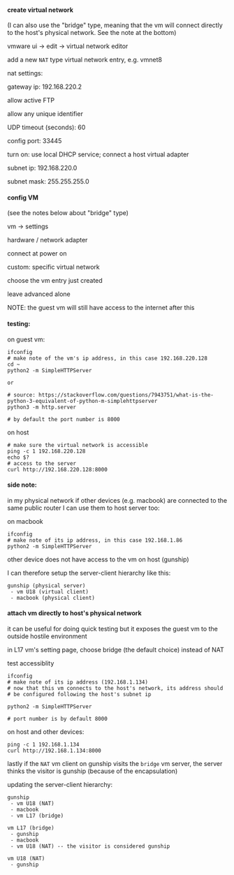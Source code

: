 

#### create virtual network

(I can also use the "bridge" type, meaning that the vm will connect
directly to the host's physical network. See the note at the bottom)

vmware ui -> edit -> virtual network editor

add a new `NAT` type virtual network entry, e.g. vmnet8

nat settings:

gateway ip: 192.168.220.2

allow active FTP

allow any unique identifier

UDP timeout (seconds): 60

config port: 33445

turn on: use local DHCP service; connect a host virtual adapter 

subnet ip: 192.168.220.0

subnet mask: 255.255.255.0

#### config VM 

(see the notes below about "bridge" type)

vm -> settings

hardware / network adapter

connect at power on

custom: specific virtual network

choose the vm entry just created

leave advanced alone 

NOTE: the guest vm will still have access to the internet after this

#### testing:

on guest vm: 

```
ifconfig
# make note of the vm's ip address, in this case 192.168.220.128
cd ~
python2 -m SimpleHTTPServer

or 

# source: https://stackoverflow.com/questions/7943751/what-is-the-python-3-equivalent-of-python-m-simplehttpserver
python3 -m http.server

# by default the port number is 8000
```

on host

```
# make sure the virtual network is accessible
ping -c 1 192.168.220.128
echo $?
# access to the server
curl http://192.168.220.128:8000
```

#### side note:

in my physical network if other devices (e.g. macbook) are connected 
to the same public router I can use them to host server too:

on macbook
```
ifconfig
# make note of its ip address, in this case 192.168.1.86
python2 -m SimpleHTTPServer
```

other device does not have access to the vm on host (gunship) 

I can therefore setup the server-client hierarchy like this:

```
gunship (physical server)
 - vm U18 (virtual client)
 - macbook (physical client)
```

#### attach vm directly to host's physical network

it can be useful for doing quick testing but it exposes the guest 
vm to the outside hostile environment

in L17 vm's setting page, choose bridge (the default choice) instead of NAT

test accessiblity 
```
ifconfig
# make note of its ip address (192.168.1.134) 
# now that this vm connects to the host's network, its address should 
# be configured following the host's subnet ip

python2 -m SimpleHTTPServer

# port number is by default 8000
```

on host and other devices:
```
ping -c 1 192.168.1.134
curl http://192.168.1.134:8000
```

lastly if the `NAT` vm client on gunship visits the `bridge` vm server,
the server thinks the visitor is gunship (because of the encapsulation)

updating the server-client hierarchy:
```
gunship
 - vm U18 (NAT)
 - macbook
 - vm L17 (bridge)

vm L17 (bridge)
 - gunship
 - macbook
 - vm U18 (NAT) -- the visitor is considered gunship

vm U18 (NAT)
 - gunship
```

